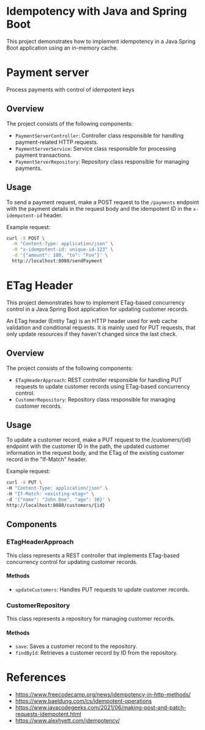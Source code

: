 # Idempotency with Java and Spring Boot

This project demonstrates how to implement idempotency in a Java Spring Boot application using an in-memory cache.

# Payment server

Process payments with control of idempotent keys

## Overview

The project consists of the following components:

- `PaymentServerController`: Controller class responsible for handling payment-related HTTP requests.
- `PaymentServerService`: Service class responsible for processing payment transactions.
- `PaymentServerRepository`: Repository class responsible for managing payments.

## Usage

To send a payment request, make a POST request to the `/payments` endpoint with the payment details in the request body and the idempotent ID in the `x-idempotent-id` header.

Example request:

```bash
curl -X POST \
  -H "Content-Type: application/json" \
  -H "x-idempotent-id: unique-id-123" \
  -d '{"amount": 100, "to": "Foo"}' \
  http://localhost:8080/sendPayment
```

# ETag Header


This project demonstrates how to implement ETag-based concurrency control in a Java Spring Boot application for updating customer records.

An ETag header (Entity Tag) is an HTTP header used for web cache validation and conditional requests. It is mainly used for  PUT requests, that only update resources if they haven't changed since the last check.
## Overview

The project consists of the following components:

- `ETagHeaderApproach`: REST controller responsible for handling PUT requests to update customer records using ETag-based concurrency control.
- `CustomerRepository`: Repository class responsible for managing customer records.

## Usage

To update a customer record, make a PUT request to the /customers/{id} endpoint with the customer ID in the path, the updated customer information in the request body, and the ETag of the existing customer record in the "If-Match" header.

Example request:

```bash
curl -X PUT \
-H "Content-Type: application/json" \
-H "If-Match: <existing-etag>" \
-d '{"name": "John Doe", "age": 30}' \
http://localhost:8080/customers/{id}
```

## Components

### ETagHeaderApproach

This class represents a REST controller that implements ETag-based concurrency control for updating customer records.

#### Methods

- `updateCustomers`: Handles PUT requests to update customer records.

### CustomerRepository

This class represents a repository for managing customer records.

#### Methods

- `save`: Saves a customer record to the repository.
- `findById`: Retrieves a customer record by ID from the repository.

# References

- https://www.freecodecamp.org/news/idempotency-in-http-methods/
- https://www.baeldung.com/cs/idempotent-operations
- https://www.javacodegeeks.com/2021/06/making-post-and-patch-requests-idempotent.html
- https://www.alexhyett.com/idempotency/